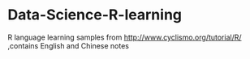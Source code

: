 # Data-Science-R-learning
R language  learning samples from http://www.cyclismo.org/tutorial/R/ ,contains English and Chinese notes
